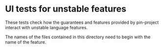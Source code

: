 # UI tests for unstable features

These tests check how the guarantees and features provided by pin-project
interact with unstable language features.

The names of the files contained in this directory need to begin with the name
of the feature.
